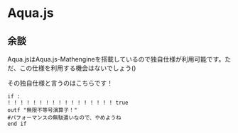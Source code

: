 # Aqua.js
## 余談
Aqua.jsはAqua.js-Mathengineを搭載しているので独自仕様が利用可能です。ただ、この仕様を利用する機会はないでしょう()

その独自仕様と言うのはこちらです！

```aqua
if :
! ! ! ! ! ! ! ! ! ! ! ! ! ! ! ! ! true
outf "無限不等号演算子！"
#パフォーマンスの無駄遣いなので、やめようね
end if
```